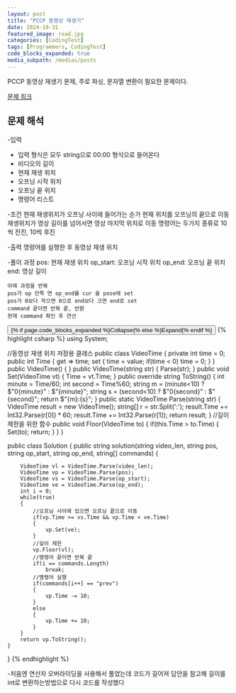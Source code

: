 ```yaml
---
layout: post
title: "PCCP 동영상 재생기"
date: 2024-10-31
featured_image: road.jpg
categories: [CodingTest]
tags: [Programmers, CodingTest]
code_blocks_expanded: true
media_subpath: /medias/posts
---
```



PCCP 동영상 재생기 문제, 주로 파싱, 문자열 변환이 필요한 문제이다.

[문제 링크](https://school.programmers.co.kr/learn/courses/30/lessons/258712)

## 문제 해석

-입력
- 입력 형식은 모두 string으로 00:00 형식으로 들어온다
- 비디오의 길이 
- 현재 재생 위치
- 오프닝 시작 위치
- 오프닝 끝 위치
- 명령어 리스트

-조건
현재 재생위치가 오프닝 사이에 들어가는 순가 현재 위치를 오프닝의 끝으로 이동
재생위치가 영상 길이를 넘어서면 영상 마지막 위치로 이동
명령어는 두가지 종류로 10씩 전진, 10씩 후진

-출력
명령어를 실행한 후 동영상 재생 위치

-풀이 과정
pos: 현재 재생 위치
op_start: 오프닝 시작 위치
op_end: 오프닝 끝 위치
end: 영상 길이

    아래 과정을 반복
    pos가 op 안쪽 면 op_end롤 cur 을 pose에 set
    pos가 0보다 작으면 0으로 end보다 크면 end로 set
    command 끝이면 반복 끝, 반환
    현재 command 확인 후 연산



<div class="code-block-container {% if page.code_blocks_expanded %}expanded{% endif %}">
    <button class="code-toggle">{% if page.code_blocks_expanded %}Collapse{% else %}Expand{% endif %}</button>
    {% highlight csharp %}
using System;

//동영상 재생 위치 저장용 클래스
public class VideoTime
{
    private int time = 0;
    public int Time
    {
        get => time;
        set
        {
            time = value;
            if(time < 0)
                time = 0;
        }
    }
    public VideoTime()
    {
    }
    public VideoTime(string str)
    {
        Parse(str);
    }
    public void Set(VideoTime vt)
    {
        Time = vt.Time;
    }
    public override string ToString()
    {
        int minute = Time/60;
        int second = Time%60;
        string m = (minute<10) ? $"0{minute}" : $"{minute}";
        string s = (second<10) ? $"0{second}" : $"{second}";
        return $"{m}:{s}";
    }
    public static VideoTime Parse(string str)
    {
        VideoTime result = new VideoTime();
        string[] r = str.Split(':');
        result.Time += Int32.Parse(r[0]) * 60;
        result.Time += Int32.Parse(r[1]);
        return result;
    }
    //길이 제한을 위한 함수
    public void Floor(VideoTime to)
    {
        if(this.Time > to.Time)
        {
            Set(to);
            return;
        }
    }
}

public class Solution {
    public string solution(string video_len, string pos, string op_start, string op_end, string[] commands) {
        
        VideoTime vl = VideoTime.Parse(video_len);
        VideoTime vp = VideoTime.Parse(pos);
        VideoTime vs = VideoTime.Parse(op_start);
        VideoTime ve = VideoTime.Parse(op_end);
        int i = 0;
        while(true)
        {
            //오프닝 사이에 있으면 오프닝 끝으로 이동
            if(vp.Time >= vs.Time && vp.Time < ve.Time)
            {
                vp.Set(ve);
            }
            //길이 제한
            vp.Floor(vl);
            //명령어 끝이면 반복 끝
            if(i == commands.Length)
                break;
            //명령어 실행
            if(commands[i++] == "prev")
            {
                vp.Time -= 10;
            }
            else
            {
                vp.Time += 10;
            }
        }
        return vp.ToString();
    }
}
    {% endhighlight %}
</div>

-처음엔 연산자 오버라이딩을 사용해서 풀었는데 코드가 길어져 답안을 참고해 길이를 int로 변환하는방법으로 다시 코드를 작성했다
